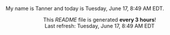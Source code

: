 My name is Tanner and today is Tuesday, June 17, 8:49 AM EDT.

<p align="center">This <i>README</i> file is generated <b>every 3 hours</b>!</br>Last refresh: Tuesday, June 17, 8:49 AM EDT<br /></p>
